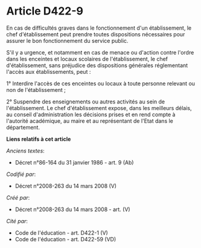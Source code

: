 # Article D422-9

En cas de difficultés graves dans le fonctionnement d'un établissement, le chef d'établissement peut prendre toutes
dispositions nécessaires pour assurer le bon fonctionnement du service public.

S'il y a urgence, et notamment en cas de menace ou d'action contre l'ordre dans les enceintes et locaux scolaires de
l'établissement, le chef d'établissement, sans préjudice des dispositions générales réglementant l'accès aux établissements,
peut :

1° Interdire l'accès de ces enceintes ou locaux à toute personne relevant ou non de l'établissement ;

2° Suspendre des enseignements ou autres activités au sein de l'établissement. Le chef d'établissement expose, dans les
meilleurs délais, au conseil d'administration les décisions prises et en rend compte à l'autorité académique, au maire et au
représentant de l'Etat dans le département.

**Liens relatifs à cet article**

_Anciens textes_:

  - Décret n°86-164 du 31 janvier 1986 - art. 9 (Ab)

_Codifié par_:

  - Décret n°2008-263 du 14 mars 2008 (V)

_Créé par_:

  - Décret n°2008-263 du 14 mars 2008 - art. (V)

_Cité par_:

  - Code de l'éducation - art. D422-1 (V)
  - Code de l'éducation - art. D422-59 (VD)
